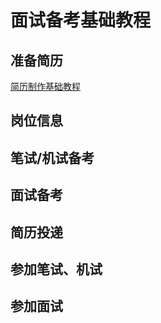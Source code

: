 # 面试备考基础教程

## 准备简历

[简历制作基础教程](work/career/main-job/程序员/interview/简历/简历制作基础教程.md)

## 岗位信息

## 笔试/机试备考

## 面试备考

## 简历投递

## 参加笔试、机试

## 参加面试